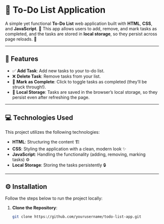 # 📝 **To-Do List Application**

A simple yet functional **To-Do List** web application built with **HTML**, **CSS**, and **JavaScript**. 🎯 This app allows users to add, remove, and mark tasks as completed, and the tasks are stored in **local storage**, so they persist across page reloads. 🔄

---

## 🚀 Features

- ✅ **Add Task**: Add new tasks to your to-do list.
- ❌ **Delete Task**: Remove tasks from your list.
- 🎉 **Mark as Complete**: Click to toggle tasks as completed (they’ll be struck through!).
- 💾 **Local Storage**: Tasks are saved in the browser’s local storage, so they persist even after refreshing the page.

---

## 💻 Technologies Used

This project utilizes the following technologies:

- **HTML**: Structuring the content 🏗️
- **CSS**: Styling the application with a clean, modern look ✨
- **JavaScript**: Handling the functionality (adding, removing, marking tasks) ⚙️
- **Local Storage**: Storing the tasks persistently 🔒

---

## ⚙️ Installation

Follow the steps below to run the project locally:

1. **Clone the Repository**:
   ```bash
   git clone https://github.com/yourusername/todo-list-app.git
